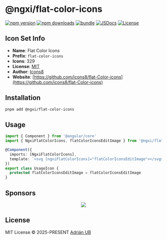 # @ngxi/flat-color-icons

[![npm version][npm-version-src]][npm-version-href]
[![npm downloads][npm-downloads-src]][npm-downloads-href]
[![bundle][bundle-src]][bundle-href]
[![JSDocs][jsdocs-src]][jsdocs-href]
[![License][license-src]][license-href]

## Icon Set Info

- **Name**: Flat Color Icons
- **Prefix**: `flat-color-icons`
- **Icons**: 329
- **License**: [MIT]()
- **Author**: [Icons8](https://github.com/icons8/flat-Color-icons)
- **Website**: [https://github.com/icons8/flat-Color-icons](https://github.com/icons8/flat-Color-icons)

## Installation

```sh
pnpm add @ngxi/flat-color-icons
```

## Usage

```ts
import { Component } from '@angular/core'
import { NgxiFlatColorIcons, flatColorIconsEditImage } from '@ngxi/flat-color-icons'

@Component({
  imports: [NgxiFlatColorIcons],
  template: `<svg [ngxiFlatColorIcons]="flatColorIconsEditImage"></svg>`
})
export class UsageIcon {
  protected flatColorIconsEditImage = flatColorIconsEditImage
}
```

## Sponsors

<p align="center">
  <a href="https://cdn.jsdelivr.net/gh/adrian-ub/static/sponsors.svg">
    <img src='https://cdn.jsdelivr.net/gh/adrian-ub/static/sponsors.svg'/>
  </a>
</p>

## License

MIT License © 2025-PRESENT [Adrián UB](https://github.com/adrian-ub)

<!-- Badges -->

[npm-version-src]: https://img.shields.io/npm/v/@ngxi/flat-color-icons?style=flat&colorA=080f12&colorB=1fa669
[npm-version-href]: https://npmjs.com/package/@ngxi/flat-color-icons
[npm-downloads-src]: https://img.shields.io/npm/dm/@ngxi/flat-color-icons?style=flat&colorA=080f12&colorB=1fa669
[npm-downloads-href]: https://npmjs.com/package/@ngxi/flat-color-icons
[bundle-src]: https://img.shields.io/bundlephobia/minzip/@ngxi/flat-color-icons?style=flat&colorA=080f12&colorB=1fa669&label=minzip
[bundle-href]: https://bundlephobia.com/result?p=@ngxi/flat-color-icons
[license-src]: https://img.shields.io/npm/l/@ngxi/flat-color-icons?style=flat&colorA=080f12&colorB=1fa669
[license-href]: https://github.com/adrian-ub/ngxi/blob/main/LICENSE
[jsdocs-src]: https://img.shields.io/badge/jsdocs-reference-080f12?style=flat&colorA=080f12&colorB=1fa669
[jsdocs-href]: https://www.jsdocs.io/package/@ngxi/flat-color-icons
